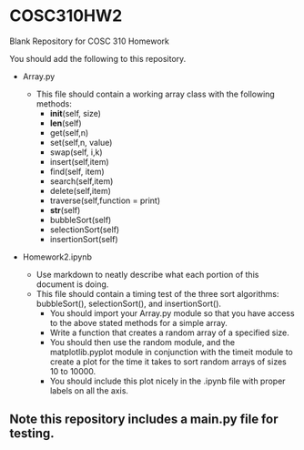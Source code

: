 # COSC310HW2
Blank Repository for COSC 310 Homework

You should add the following to this repository. 
* Array.py
  - This file should contain a working array class with the following methods:
      * __init__(self, size)
      * __len__(self)
      * get(self,n)
      * set(self,n, value)
      * swap(self, i,k)
      * insert(self,item)        
      * find(self, item)
      * search(self,item)               
      * delete(self,item)                
      * traverse(self,function = print)
      * __str__(self) 
      * bubbleSort(self)
      * selectionSort(self)
      * insertionSort(self)
   
* Homework2.ipynb
  - Use markdown to neatly describe what each portion of this document is doing. 
  - This file should contain a timing test of the three sort algorithms: bubbleSort(), selectionSort(), and insertionSort().
    * You should import your Array.py module so that you have access to the above stated methods for a simple array.
    * Write a function that creates a random array of a specified size. 
    * You should then use the random module, and the matplotlib.pyplot module in conjunction with the timeit module to create a plot for the time it takes to sort random arrays of sizes 10 to 10000.
    * You should include this plot nicely in the .ipynb file with proper labels on all the axis.

## Note this repository includes a main.py file for testing. 


